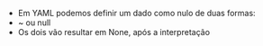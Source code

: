 * Em YAML podemos definir um dado como nulo de duas formas:
* ~ ou null
* Os dois vão resultar em None, após a interpretação